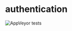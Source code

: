 # authentication
![AppVeyor tests](https://img.shields.io/appveyor/tests/XiaoKang103/authentication/?passed_label=good&failed_label=bad&skipped_label=n%2Fa)
